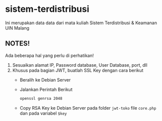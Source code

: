 # sistem-terdistribusi
Ini merupakan data data dari mata kuliah Sistem Terdistribusi & Keamanan UIN Malang

## NOTES!
Ada beberapa hal yang perlu di perhatikan!
1. Sesuaikan alamat IP, Password database, User Database, port, dll
2. Khusus pada bagian JWT, buatlah SSL Key dengan cara berikut
    - Beralih ke Debian Server
    - Jalankan Perintah Berikut
      ```bash
      openssl genrsa 2048
      ```
    
    - Copy RSA Key ke Debian Server pada folder `jwt-toko` file `core.php` dan pada variabel `$key`